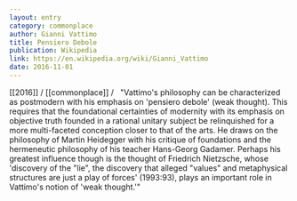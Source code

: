 ```yaml
---
layout: entry
category: commonplace
author: Gianni Vattimo
title: Pensiero Debole
publication: Wikipedia
link: https://en.wikipedia.org/wiki/Gianni_Vattimo
date: 2016-11-01
---
```


[[2016]] / [[commonplace]] / 
 
"Vattimo's philosophy can be characterized as postmodern with his emphasis on 'pensiero debole' (weak thought). This requires that the foundational certainties of modernity with its emphasis on objective truth founded in a rational unitary subject be relinquished for a more multi-faceted conception closer to that of the arts. He draws on the philosophy of Martin Heidegger with his critique of foundations and the hermeneutic philosophy of his teacher Hans-Georg Gadamer. Perhaps his greatest influence though is the thought of Friedrich Nietzsche, whose 'discovery of the "lie", the discovery that alleged "values" and metaphysical structures are just a play of forces' (1993:93), plays an important role in Vattimo's notion of 'weak thought.'"